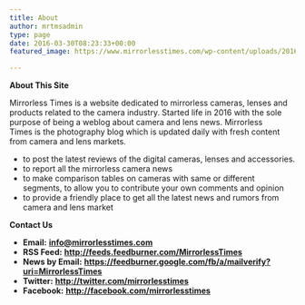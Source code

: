 ```yaml
---
title: About
author: mrtmsadmin
type: page
date: 2016-03-30T08:23:33+00:00
featured_image: https://www.mirrorlesstimes.com/wp-content/uploads/2016/03/mirrorless-times-about.jpg

---
```

**About This Site**

Mirrorless Times is a website dedicated to mirrorless cameras, lenses and products related to the camera industry. Started life in 2016 with the sole purpose of being a weblog about camera and lens news. Mirrorless Times is the photography blog which is updated daily with fresh content from camera and lens markets.

  * to post the latest reviews of the digital cameras, lenses and accessories.
  * to report all the mirrorless camera news
  * to make comparison tables on cameras with same or different segments, to allow you to contribute your own comments and opinion
  * to provide a friendly place to get all the latest news and rumors from camera and lens market

**Contact Us**

  * **Email:** <a href="mailto:info@mirrorlesstimes.com" target="_blank"><b>info@mirrorlesstimes.com</b></a>
  * **RSS Feed:** **<a href="http://feeds.feedburner.com/MirrorlessTimes" target="_blank">http://feeds.feedburner.com/MirrorlessTimes</a>**
  * **News by Email:** **<a href="https://feedburner.google.com/fb/a/mailverify?uri=MirrorlessTimes" target="_blank">https://feedburner.google.com/fb/a/mailverify?uri=MirrorlessTimes</a>**
  * **Twitter:** <a href="http://twitter.com/mirrorlesstimes" target="_blank"><b>http://twitter.com/mirrorlesstimes</b></a>
  * **Facebook:** <a href="http://facebook.com/mirrorlesstimes" target="_blank"><b>http://facebook.com/mirrorlesstimes</b></a>
